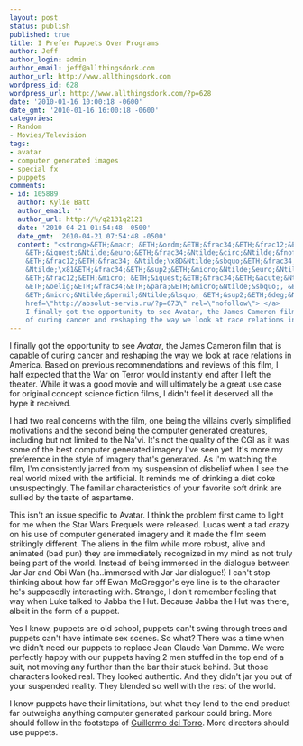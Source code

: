 ```yaml
---
layout: post
status: publish
published: true
title: I Prefer Puppets Over Programs
author: Jeff
author_login: admin
author_email: jeff@allthingsdork.com
author_url: http://www.allthingsdork.com
wordpress_id: 628
wordpress_url: http://www.allthingsdork.com/?p=628
date: '2010-01-16 10:00:18 -0600'
date_gmt: '2010-01-16 16:00:18 -0600'
categories:
- Random
- Movies/Television
tags:
- avatar
- computer generated images
- special fx
- puppets
comments:
- id: 105889
  author: Kylie Batt
  author_email: ''
  author_url: http://%/q2131q2121
  date: '2010-04-21 01:54:48 -0500'
  date_gmt: '2010-04-21 07:54:48 -0500'
  content: "<strong>&ETH;&macr; &ETH;&ordm;&ETH;&frac34;&ETH;&frac12;&ETH;&micro;&Ntilde;&Dagger;&ETH;&frac12;&ETH;&frac34;,
    &ETH;&iquest;&Ntilde;&euro;&ETH;&frac34;&Ntilde;&circ;&Ntilde;&fnof; &ETH;&iquest;&Ntilde;&euro;&ETH;&frac34;&Ntilde;&permil;&ETH;&micro;&ETH;&frac12;&ETH;&cedil;&Ntilde;\x8F,
    &ETH;&frac12;&ETH;&frac34; &Ntilde;\x8D&Ntilde;&sbquo;&ETH;&frac34; &ETH;&frac14;&ETH;&frac12;&ETH;&micro;
    &Ntilde;\x81&ETH;&frac34;&ETH;&sup2;&ETH;&micro;&Ntilde;&euro;&Ntilde;&circ;&ETH;&micro;&ETH;&frac12;&ETH;&frac12;&ETH;&frac34;
    &ETH;&frac12;&ETH;&micro; &ETH;&iquest;&ETH;&frac34;&ETH;&acute;&Ntilde;&hellip;&ETH;&frac34;&ETH;&acute;&ETH;&cedil;&Ntilde;&sbquo;.
    &ETH;&oelig;&ETH;&frac34;&ETH;&para;&ETH;&micro;&Ntilde;&sbquo;, &ETH;&micro;&Ntilde;\x81&Ntilde;&sbquo;&Ntilde;&OElig;
    &ETH;&micro;&Ntilde;&permil;&Ntilde;&lsquo; &ETH;&sup2;&ETH;&deg;&Ntilde;&euro;&ETH;&cedil;&ETH;&deg;&ETH;&frac12;&Ntilde;&sbquo;&Ntilde;&lsaquo;?...</strong>\n\n<a
    href=\"http://absolut-servis.ru/?p=673\" rel=\"nofollow\"> </a>
    I finally got the opportunity to see Avatar, the James Cameron film that is capable
    of curing cancer and reshaping the way we look at race relations in America....."
---
```

<p>I finally got the opportunity to see <em>Avatar</em>, the James Cameron film that is capable of curing cancer and reshaping the way we look at race relations in America. Based on previous recommendations and reviews of this film, I half expected that the War on Terror would instantly end after I left the theater. While it was a good movie and will ultimately be a great use case for original concept science fiction films, I didn't feel it deserved all the hype it received.</p>
<p>I had two real concerns with the film, one being the villains overly simplified motivations and the second being the computer generated creatures, including but not limited to the Na'vi. It's not the quality of the CGI as it was some of the best computer generated imagery I've seen yet. It's more my preference in the style of imagery that's generated. As I'm watching the film, I'm consistently jarred from my suspension of disbelief when I see the real world mixed with the artificial. It reminds me of drinking a diet coke unsuspectingly. The familiar characteristics of your favorite soft drink are sullied by the taste of aspartame.</p>
<p>This isn't an issue specific to Avatar. I think the problem first came to light for me when the Star Wars Prequels were released. Lucas went a tad crazy on his use of computer generated imagery and it made the film seem strikingly different. The aliens in the film while more robust, alive and animated (bad pun) they are immediately recognized in my mind as not truly being part of the world. Instead of being immersed in the dialogue between Jar Jar and Obi Wan (ha..immersed with Jar Jar dialogue!) I can't stop thinking about how far off Ewan McGreggor's eye line is to the character he's supposedly interacting with. Strange, I don't remember feeling that way when Luke talked to Jabba the Hut. Because Jabba the Hut was there, albeit in the form of a puppet.</p>
<p>Yes I know, puppets are old school, puppets can't swing through trees and puppets can't have intimate sex scenes. So what? There was a time when we didn't need our puppets to replace Jean Claude Van Damme. We were perfectly happy with our puppets having 2 men stuffed in the top end of a suit, not moving any further than the bar their stuck behind. But those characters looked real. They looked authentic. And they didn't jar you out of your suspended reality. They blended so well with the rest of the world.</p>
<p>I know puppets have their limitations, but what they lend to the end product far outweighs anything computer generated parkour could bring. More should follow in the footsteps of <a href="http://www.imdb.com/name/nm0868219/">Guillermo del Torro</a>. More directors should use puppets.</p>
